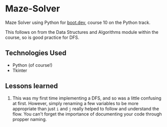 # Maze-Solver

Maze Solver using Python for [boot.dev](https://boot.dev), course 10 on the Python track.

This follows on from the Data Structures and Algorithms module within the course, so is good practice for DFS.

## Technologies Used

- Python (of course!)
- Tkinter

## Lessons learned

1. This was my first time implementing a DFS, and so was a little confusing at first. However, simply renaming a few variables to be more appropriate than just `i` and `j` really helped to follow and understand the flow. You can't forget the importance of documenting your code through propper naming.
